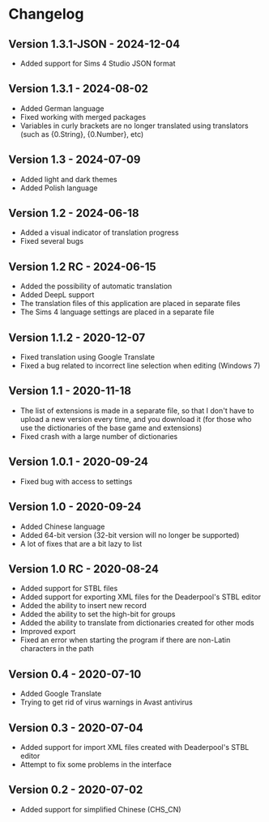 # Changelog

## Version 1.3.1-JSON - 2024-12-04

- Added support for Sims 4 Studio JSON format

## Version 1.3.1 - 2024-08-02

- Added German language
- Fixed working with merged packages
- Variables in curly brackets are no longer translated using translators (such as {0.String}, {0.Number}, etc)

## Version 1.3 - 2024-07-09

- Added light and dark themes
- Added Polish language

## Version 1.2 - 2024-06-18

- Added a visual indicator of translation progress
- Fixed several bugs

## Version 1.2 RC - 2024-06-15

- Added the possibility of automatic translation
- Added DeepL support
- The translation files of this application are placed in separate files
- The Sims 4 language settings are placed in a separate file

## Version 1.1.2 - 2020-12-07

- Fixed translation using Google Translate
- Fixed a bug related to incorrect line selection when editing (Windows 7)
  
## Version 1.1 - 2020-11-18

- The list of extensions is made in a separate file, so that I don't have to upload a new version every time, and you download it (for those who use the dictionaries of the base game and extensions)
- Fixed crash with a large number of dictionaries
  
## Version 1.0.1 - 2020-09-24

- Fixed bug with access to settings
  
## Version 1.0 - 2020-09-24

- Added Chinese language
- Аdded 64-bit version (32-bit version will no longer be supported)
- A lot of fixes that are a bit lazy to list
  
## Version 1.0 RC - 2020-08-24

- Added support for STBL files
- Added support for exporting XML files for the Deaderpool's STBL editor
- Added the ability to insert new record
- Added the ability to set the high-bit for groups
- Added the ability to translate from dictionaries created for other mods
- Improved export
- Fixed an error when starting the program if there are non-Latin characters in the path
  
## Version 0.4 - 2020-07-10

- Added Google Translate
- Trying to get rid of virus warnings in Avast antivirus
  
## Version 0.3 - 2020-07-04

- Added support for import XML files created with Deaderpool's STBL editor
- Attempt to fix some problems in the interface
  
## Version 0.2 - 2020-07-02

- Added support for simplified Chinese (CHS_CN)
